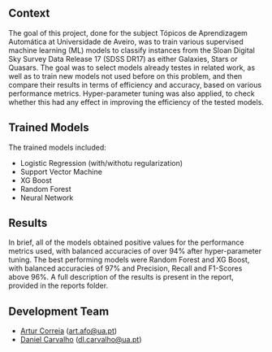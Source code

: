 ## Context

The goal of this project, done for the subject Tópicos de Aprendizagem Automática at Universidade de Aveiro, was to train various supervised machine learning (ML) models to classify instances from the Sloan Digital Sky Survey Data Release 17 (SDSS DR17) as either Galaxies, Stars or Quasars. The goal was to select models already testes in related work, as well as to train new models not used before on this problem, and then compare their results in terms of efficiency and accuracy, based on various performance metrics. Hyper-parameter tuning was also applied, to check whether this had any effect in improving the efficiency of the tested models.

## Trained Models

The trained models included:
- Logistic Regression (with/withotu regularization)
- Support Vector Machine
- XG Boost
- Random Forest
- Neural Network

## Results

In brief, all of the models obtained positive values for the performance metrics used, with balanced accuracies of over 94% after hyper-parameter tuning. The best performing models were Random Forest and XG Boost, with balanced accuracies of 97% and Precision, Recall and F1-Scores above 96%. 
A full description of the results is present in the report, provided in the reports folder.

## Development Team

- [Artur Correia](https://github.com/afarturc) (art.afo@ua.pt)
- [Daniel Carvalho](https://github.com/danielfcarvalho) (dl.carvalho@ua.pt)
